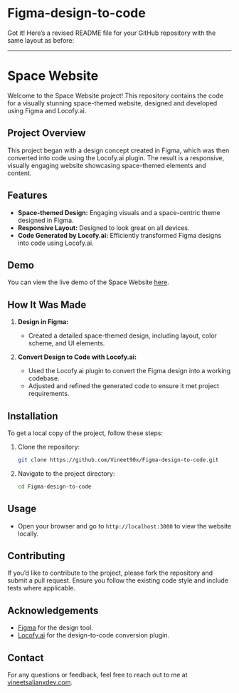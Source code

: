 # Figma-design-to-code

Got it! Here’s a revised README file for your GitHub repository with the same layout as before:

---

# Space Website

Welcome to the Space Website project! This repository contains the code for a visually stunning space-themed website, designed and developed using Figma and Locofy.ai.

## Project Overview

This project began with a design concept created in Figma, which was then converted into code using the Locofy.ai plugin. The result is a responsive, visually engaging website showcasing space-themed elements and content.

## Features

- **Space-themed Design:** Engaging visuals and a space-centric theme designed in Figma.
- **Responsive Layout:** Designed to look great on all devices.
- **Code Generated by Locofy.ai:** Efficiently transformed Figma designs into code using Locofy.ai.

## Demo

You can view the live demo of the Space Website [here](https://space-www.netlify.app/).

## How It Was Made

1. **Design in Figma:**
   - Created a detailed space-themed design, including layout, color scheme, and UI elements.

2. **Convert Design to Code with Locofy.ai:**
   - Used the Locofy.ai plugin to convert the Figma design into a working codebase.
   - Adjusted and refined the generated code to ensure it met project requirements.

## Installation

To get a local copy of the project, follow these steps:

1. Clone the repository:
   ```bash
   git clone https://github.com/Vineet90x/Figma-design-to-code.git
   ```

2. Navigate to the project directory:
   ```bash
   cd Figma-design-to-code
   ```

## Usage

- Open your browser and go to `http://localhost:3000` to view the website locally.

## Contributing

If you’d like to contribute to the project, please fork the repository and submit a pull request. Ensure you follow the existing code style and include tests where applicable.

## Acknowledgements

- [Figma](https://www.figma.com/) for the design tool.
- [Locofy.ai](https://www.locofy.ai/) for the design-to-code conversion plugin.

## Contact

For any questions or feedback, feel free to reach out to me at [vineetsalianxdev.com](mailto:vineetsalianxdev.com).

